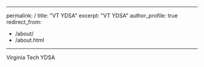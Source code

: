  ---
 permalink: /
 title: "VT YDSA"
 excerpt: "VT YDSA"
 author_profile: true
 redirect_from:
   - /about/
   - /about.html
 ---

Virginia Tech YDSA

